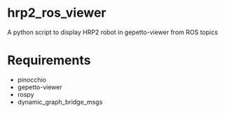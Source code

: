 # hrp2_ros_viewer
A python script to display HRP2 robot in gepetto-viewer from ROS topics

# Requirements
- pinocchio
- gepetto-viewer
- rospy
- dynamic_graph_bridge_msgs
